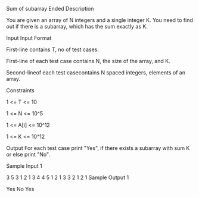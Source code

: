 Sum of subarray Ended
Description

You are given an array of N integers and a single integer K. You need to find out if there is a subarray, which has the sum exactly as K.


Input
Input Format

First-line contains T, no of test cases.

First-line of each test case contains N, the size of the array, and K.

Second-lineof each test casecontains N spaced integers, elements of an array.

Constraints

1 <= T <= 10

1 <= N <= 10^5

1 <= A[i] <= 10^12

1 <= K <= 10^12


Output
For each test case print "Yes", if there exists a subarray with sum K or else print "No".


Sample Input 1 

3
5 3
1 2 1 3 4
4 5
1 2 1 3
3 2
1 2 1
Sample Output 1

Yes
No
Yes